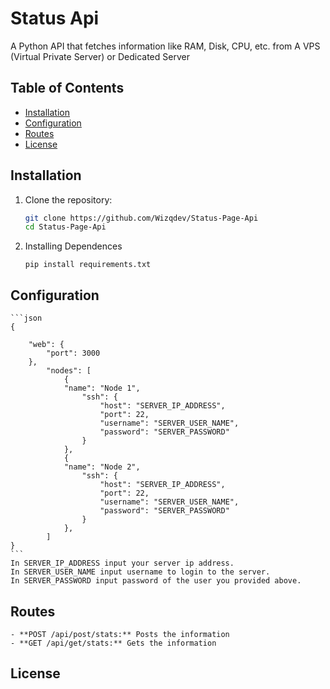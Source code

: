 # Status Api 

A Python API that fetches information like RAM, Disk, CPU, etc. from A VPS (Virtual Private Server) or Dedicated Server

## Table of Contents

- [Installation](#installation)
- [Configuration](#configuration)
- [Routes](#routes)
- [License](#license)


## Installation

1. Clone the repository:

   ```bash
   git clone https://github.com/Wizqdev/Status-Page-Api
   cd Status-Page-Api
   ```
2. Installing Dependences
    ```
    pip install requirements.txt
    ```


## Configuration

    ```json
    {

        "web": {
            "port": 3000
        },
            "nodes": [
                {
                "name": "Node 1",
                    "ssh": {
                        "host": "SERVER_IP_ADDRESS",
                        "port": 22,
                        "username": "SERVER_USER_NAME",
                        "password": "SERVER_PASSWORD"
                    }
                },
                {
                "name": "Node 2",
                    "ssh": {
                        "host": "SERVER_IP_ADDRESS",
                        "port": 22,
                        "username": "SERVER_USER_NAME",
                        "password": "SERVER_PASSWORD"
                    }
                },
            ]
    }
    ```
    In SERVER_IP_ADDRESS input your server ip address.
    In SERVER_USER_NAME input username to login to the server.
    In SERVER_PASSWORD input password of the user you provided above.

## Routes

    - **POST /api/post/stats:** Posts the information
    - **GET /api/get/stats:** Gets the information


## License
